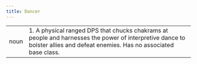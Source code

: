 ```yaml
---
title: Dancer
---
```

| | |
| --- | --- |
| noun | 1.  	A physical ranged DPS that chucks chakrams at people and harnesses the power of interpretive dance to bolster allies and defeat enemies. Has no associated base class.	|

